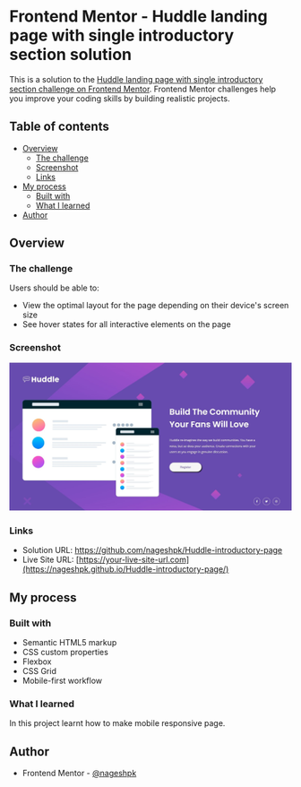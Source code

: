 # Frontend Mentor - Huddle landing page with single introductory section solution

This is a solution to the [Huddle landing page with single introductory section challenge on Frontend Mentor](https://www.frontendmentor.io/challenges/huddle-landing-page-with-a-single-introductory-section-B_2Wvxgi0). Frontend Mentor challenges help you improve your coding skills by building realistic projects. 

## Table of contents

- [Overview](#overview)
  - [The challenge](#the-challenge)
  - [Screenshot](#screenshot)
  - [Links](#links)
- [My process](#my-process)
  - [Built with](#built-with)
  - [What I learned](#what-i-learned)
- [Author](#author)

## Overview

### The challenge

Users should be able to:

- View the optimal layout for the page depending on their device's screen size
- See hover states for all interactive elements on the page

### Screenshot

![](./screenshot.jpg)


### Links

- Solution URL: https://github.com/nageshpk/Huddle-introductory-page
- Live Site URL: [https://your-live-site-url.com](https://nageshpk.github.io/Huddle-introductory-page/)

## My process

### Built with

- Semantic HTML5 markup
- CSS custom properties
- Flexbox
- CSS Grid
- Mobile-first workflow


### What I learned

In this project learnt how to make mobile responsive page. 


## Author

- Frontend Mentor - [@nageshpk](https://www.frontendmentor.io/profile/nageshpk)

